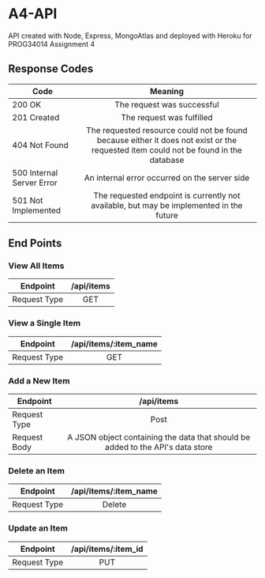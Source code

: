 # A4-API
API created with Node, Express, MongoAtlas and deployed with Heroku for PROG34014 Assignment 4

## Response Codes

| Code | Meaning |
| ------------- |:-------------:|
| 200 OK | The request was successful 
| 201 Created | The request was fulfilled 
| 404 Not Found | The requested resource could not be found because either it does not exist or the requested item could not be found in the database
| 500 Internal Server Error | An internal error occurred on the server side
| 501 Not Implemented | The requested endpoint is currently not available, but may be implemented in the future

## End Points

### View All Items
| Endpoint | /api/items
| ------------- |:-------------:|
| Request Type | GET

### View a Single Item
| Endpoint | /api/items/:item_name
| ------------- |:-------------:|
| Request Type | GET

### Add a New Item
| Endpoint | /api/items
| ------------- |:-------------:|
| Request Type | Post
| Request Body | A JSON object containing the data that should be added to the API's data store

### Delete an Item
| Endpoint | /api/items/:item_name
| ------------- |:-------------:|
| Request Type | Delete

### Update an Item
| Endpoint | /api/items/:item_id
| ------------- |:-------------:|
| Request Type | PUT




